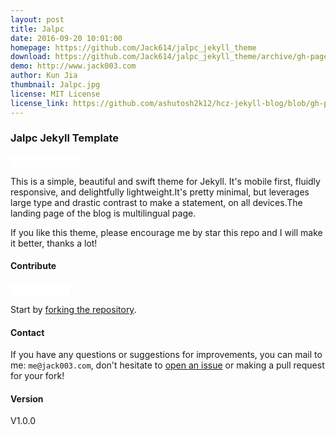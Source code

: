 ```yaml
---
layout: post
title: Jalpc
date: 2016-09-20 10:01:00
homepage: https://github.com/Jack614/jalpc_jekyll_theme
download: https://github.com/Jack614/jalpc_jekyll_theme/archive/gh-pages.zip
demo: http://www.jack003.com
author: Kun Jia
thumbnail: Jalpc.jpg
license: MIT License
license_link: https://github.com/ashutosh2k12/hcz-jekyll-blog/blob/gh-pages/LICENSE
---
```


### Jalpc Jekyll Template

<iframe
src="//ghbtns.com/github-btn.html?user=Jack614&repo=jalpc_jekyll_theme&type=watch&count=true&size=small"
allowtransparency="true" frameborder="0" scrolling="0" width="110px"
height="20px"></iframe>

This is a simple, beautiful and swift theme for Jekyll. It's mobile first, fluidly responsive, and delightfully lightweight.It's pretty minimal, but leverages large type and drastic contrast to make a statement, on all devices.The landing page of the blog is multilingual page.

If you like this theme, please encourage me by star this repo and I will make it better, thanks a lot!

#### Contribute

<iframe
src="//ghbtns.com/github-btn.html?user=Jack614&repo=jalpc_jekyll_theme&type=fork&count=true&size=small"
allowtransparency="true" frameborder="0" scrolling="0" width="95px"
height="20px"></iframe>

Start by [forking the repository](https://github.com/Jack614/jalpc_jekyll_theme).

#### Contact

If you have any questions or suggestions for improvements, you can mail to me: `me@jack003.com`, don't hesitate to [open an issue](https://github.com/Jack614/jalpc_jekyll_theme/issues) or making a pull request for your fork!

#### Version

V1.0.0
